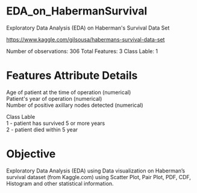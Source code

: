 # EDA_on_HabermanSurvival

Exploratory Data Analysis (EDA) on Haberman's Survival Data Set

https://www.kaggle.com/gilsousa/habermans-survival-data-set 

Number of observations: 306
Total Features: 3
Class Lable: 1

# Features Attribute Details
Age of patient at the time of operation (numerical)<br/>
Patient's year of operation (numerical)<br/>
Number of positive axillary nodes detected (numerical)<br/>

Class Lable<br/>
1 - patient has survived 5 or more years<br/>
2 - patient died within 5 year

# Objective
Exploratory Data Analysis (EDA) using Data visualization on Haberman’s survival dataset (from Kaggle.com) using Scatter Plot, Pair Plot, PDF, CDF, Histogram and other statistical information.
